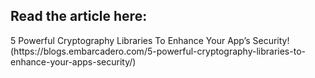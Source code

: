 <h2>Read the article here:</h2>
5 Powerful Cryptography Libraries To Enhance Your App’s Security! (https://blogs.embarcadero.com/5-powerful-cryptography-libraries-to-enhance-your-apps-security/)
